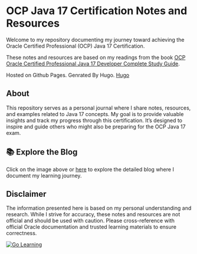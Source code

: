 # **OCP Java 17 Certification Notes and Resources**

Welcome to my repository documenting my journey toward achieving the Oracle Certified Professional (OCP) Java 17 Certification.

These notes and resources are based on my readings from the book [OCP Oracle Certified Professional Java 17 Developer Complete Study Guide](https://www.oreilly.com/library/view/ocp-oracle-certified/9781119864585/).

Hosted on Github Pages. 
Genrated By Hugo. [Hugo](https://img.shields.io/badge/Hugo-black.svg?style=for-the-badge&logo=Hugo)

## **About**
This repository serves as a personal journal where I share notes, resources, and examples related to Java 17 concepts. My goal is to provide valuable insights and track my progress through this certification. It’s designed to inspire and guide others who might also be preparing for the OCP Java 17 exam.

## **📚 Explore the Blog**
Click on the image above or [here](https://kitanob.github.io/OCP17-NotesAndResources/docs/) to explore the detailed blog where I document my learning journey.

## **Disclaimer**
The information presented here is based on my personal understanding and research. While I strive for accuracy, these notes and resources are not official and should be used with caution. Please cross-reference with official Oracle documentation and trusted learning materials to ensure correctness.

[![Go Learning](https://img.shields.io/badge/Go%20Learning-BLOG-blue?style=for-the-badge)](https://kitanob.github.io/OCP17-NotesAndResources/docs/)



